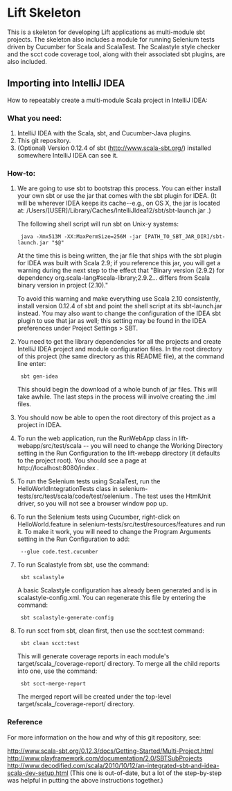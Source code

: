 # Lift Skeleton

This is a skeleton for developing Lift applications as multi-module sbt projects. The skeleton also includes a module for running Selenium tests driven by Cucumber for Scala and ScalaTest. The Scalastyle style checker and the scct code coverage tool, along with their associated sbt plugins, are also included.

## Importing into IntelliJ IDEA

How to repeatably create a multi-module Scala project in IntelliJ IDEA:

### What you need:

1. IntelliJ IDEA with the Scala, sbt, and Cucumber-Java plugins.
2. This git repository.
3. (Optional) Version 0.12.4 of sbt (http://www.scala-sbt.org/) installed somewhere IntelliJ IDEA can see it.

### How-to:

1. We are going to use sbt to bootstrap this process. You can either install your own sbt or use the jar that comes with the sbt plugin for IDEA. (It will be wherever IDEA keeps its cache--e.g., on OS X, the jar is located at: /Users/[USER]/Library/Caches/IntelliJIdea12/sbt/sbt-launch.jar .)

	The following shell script will run sbt on Unix-y systems:

		java -Xmx513M -XX:MaxPermSize=256M -jar [PATH_TO_SBT_JAR_DIR]/sbt-launch.jar "$@"

	At the time this is being written, the jar file that ships with the sbt
	plugin for IDEA was built with Scala 2.9; if you reference this jar, you
	will get a warning during the next step to the effect that "Binary version
	(2.9.2) for dependency org.scala-lang#scala-library;2.9.2... differs
	from Scala binary version in project (2.10)."

	To avoid this warning and make everything use Scala 2.10 consistently,
	install version 0.12.4 of sbt and point the shell script at its
	sbt-launch.jar instead. You may also want to change the configuration of
	the IDEA sbt plugin to use that jar as well; this setting may be found
	in the IDEA preferences under Project Settings > SBT.

2. You need to get the library dependencies for all the projects and create IntelliJ IDEA project and module configuration files. In the root directory of this project (the same directory as this README file), at the command line enter:

	    sbt gen-idea

	This should begin the download of a whole bunch of jar files. This will 
	take awhile. The last steps in the process will involve creating the .iml files.

3. You should now be able to open the root directory of this project as a project in IDEA. 

4. To run the web application, run the RunWebApp class in lift-webapp/src/test/scala -- you will need to change the Working Directory setting in the Run Configuration to the lift-webapp directory (it defaults to the project root). You should see a page at http://localhost:8080/index .

5. To run the Selenium tests using ScalaTest, run the HelloWorldIntegrationTests class in selenium-tests/src/test/scala/code/test/selenium . The test uses the HtmlUnit driver, so you will not see a browser window pop up.

6. To run the Selenium tests using Cucumber, right-click on HelloWorld.feature in selenium-tests/src/test/resources/features and run it. To make it work, you will need to change the Program Arguments setting in the Run Configuration to add:

	    --glue code.test.cucumber

7. To run Scalastyle from sbt, use the command:

        sbt scalastyle

    A basic Scalastyle configuration has already been generated and is in scalastyle-config.xml. You can regenerate this file by entering the command:

        sbt scalastyle-generate-config

8. To run scct from sbt, clean first, then use the scct:test command:

        sbt clean scct:test

    This will generate coverage reports in each module's target/scala_<ver>/coverage-report/ directory. To merge all the child reports into one, use the command:

        sbt scct-merge-report

    The merged report will be created under the top-level target/scala_<ver>/coverage-report/ directory.


### Reference

For more information on the how and why of this git repository, see:

http://www.scala-sbt.org/0.12.3/docs/Getting-Started/Multi-Project.html
http://www.playframework.com/documentation/2.0/SBTSubProjects
http://www.decodified.com/scala/2010/10/12/an-integrated-sbt-and-idea-scala-dev-setup.html
(This one is out-of-date, but a lot of the step-by-step was helpful in putting the above instructions together.)

